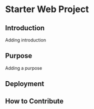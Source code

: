 # Starter Web Project


## Introduction
Adding introduction

## Purpose
Adding a purpose 

## Deployment

## How to Contribute